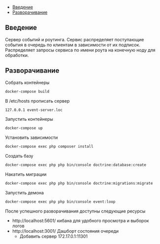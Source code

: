 - [Введение](#Введение)
- [Разворачивание](#Разворачивание)

## Введение
Сервер событий и роутинга. Сервис распределяет поступающие события в очередь по клиентам в зависимости от их подписок.
Распределяет запросы сервиса по имени роута на конечную ноду для обработки.

## Разворачивание

Собрать контейнеры
```bash
docker-compose build
```
В /etc/hosts прописать сервер
```bash
127.0.0.1 event-server.loc
```
Запустить контейнеры
```bash
docker-compose up
```
Установить зависимости
```bash
docker-compose exec php composer install
```
Создать базу
```bash
docker-compose exec php php bin/console doctrine:database:create
```
Накатить миграции
```bash
docker-compose exec php php bin/console doctrine:migrations:migrate
```
Запустить демона
```bash
docker-compose exec php php bin/console event:loop
```

После успешного разворачивания доступны следующие ресурсы
 - http://localhost:5601/ кибана для удобного просмотра и выборок логов
 - http://localhost:3001/ Дашборт состояния очереди
    - Добавить сервер 172.17.0.1:11301	


